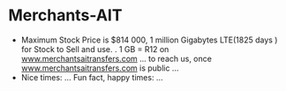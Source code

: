 # Merchants-AIT
- Maximum Stock Price is $814 000, 1 million Gigabytes LTE(1825 days ) for Stock to Sell and use. .
1 GB = R12 on www.merchantsaitransfers.com ...
   to reach us, once www.merchantsaitransfers.com is public ...
-  Nice times: ...
   Fun fact, happy times: ...

